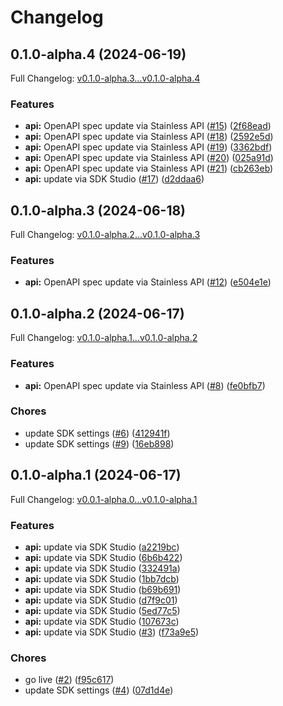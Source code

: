 # Changelog

## 0.1.0-alpha.4 (2024-06-19)

Full Changelog: [v0.1.0-alpha.3...v0.1.0-alpha.4](https://github.com/embedhq/embed-node/compare/v0.1.0-alpha.3...v0.1.0-alpha.4)

### Features

* **api:** OpenAPI spec update via Stainless API ([#15](https://github.com/embedhq/embed-node/issues/15)) ([2f68ead](https://github.com/embedhq/embed-node/commit/2f68eadb0fc16f3fa3f8e89bc855d31dee504535))
* **api:** OpenAPI spec update via Stainless API ([#18](https://github.com/embedhq/embed-node/issues/18)) ([2592e5d](https://github.com/embedhq/embed-node/commit/2592e5d5409eb34a6f1f256c8255efec93b1056e))
* **api:** OpenAPI spec update via Stainless API ([#19](https://github.com/embedhq/embed-node/issues/19)) ([3362bdf](https://github.com/embedhq/embed-node/commit/3362bdf5d591083cd63e5abe182d7af8e2ecf9d8))
* **api:** OpenAPI spec update via Stainless API ([#20](https://github.com/embedhq/embed-node/issues/20)) ([025a91d](https://github.com/embedhq/embed-node/commit/025a91d3367b61d8f834632bff4c7886e712b541))
* **api:** OpenAPI spec update via Stainless API ([#21](https://github.com/embedhq/embed-node/issues/21)) ([cb263eb](https://github.com/embedhq/embed-node/commit/cb263eb8ee099446c553c2020559f48545eba80d))
* **api:** update via SDK Studio ([#17](https://github.com/embedhq/embed-node/issues/17)) ([d2ddaa6](https://github.com/embedhq/embed-node/commit/d2ddaa687abf9bbcd632db530c60b6f3aab07adb))

## 0.1.0-alpha.3 (2024-06-18)

Full Changelog: [v0.1.0-alpha.2...v0.1.0-alpha.3](https://github.com/embedhq/embed-node/compare/v0.1.0-alpha.2...v0.1.0-alpha.3)

### Features

* **api:** OpenAPI spec update via Stainless API ([#12](https://github.com/embedhq/embed-node/issues/12)) ([e504e1e](https://github.com/embedhq/embed-node/commit/e504e1ec80d39e0dc731a4c8e3155882dfd926b8))

## 0.1.0-alpha.2 (2024-06-17)

Full Changelog: [v0.1.0-alpha.1...v0.1.0-alpha.2](https://github.com/embedhq/embed-node/compare/v0.1.0-alpha.1...v0.1.0-alpha.2)

### Features

* **api:** OpenAPI spec update via Stainless API ([#8](https://github.com/embedhq/embed-node/issues/8)) ([fe0bfb7](https://github.com/embedhq/embed-node/commit/fe0bfb7e71222144f2ace1062924edc19e88723d))


### Chores

* update SDK settings ([#6](https://github.com/embedhq/embed-node/issues/6)) ([412941f](https://github.com/embedhq/embed-node/commit/412941f75772f73943f36b23a08dd8748d9e89f6))
* update SDK settings ([#9](https://github.com/embedhq/embed-node/issues/9)) ([16eb898](https://github.com/embedhq/embed-node/commit/16eb898b4f583ee24cafbf6e2367185512892102))

## 0.1.0-alpha.1 (2024-06-17)

Full Changelog: [v0.0.1-alpha.0...v0.1.0-alpha.1](https://github.com/embedhq/embed-node/compare/v0.0.1-alpha.0...v0.1.0-alpha.1)

### Features

* **api:** update via SDK Studio ([a2219bc](https://github.com/embedhq/embed-node/commit/a2219bc3aa84f35df47d2da380c25c3bd6c0b715))
* **api:** update via SDK Studio ([6b6b422](https://github.com/embedhq/embed-node/commit/6b6b4225c933fc61311ccf4526ecd5f87c19d6dd))
* **api:** update via SDK Studio ([332491a](https://github.com/embedhq/embed-node/commit/332491a581673fee9c58d4829d54f9db0369f021))
* **api:** update via SDK Studio ([1bb7dcb](https://github.com/embedhq/embed-node/commit/1bb7dcba07a55ba1cb69aec215b1b413cb688428))
* **api:** update via SDK Studio ([b69b691](https://github.com/embedhq/embed-node/commit/b69b69105c49a429305c1ebc0681fb7a70986305))
* **api:** update via SDK Studio ([d7f9c01](https://github.com/embedhq/embed-node/commit/d7f9c01c890f2e3b4adbccce177557573afb2a91))
* **api:** update via SDK Studio ([5ed77c5](https://github.com/embedhq/embed-node/commit/5ed77c5f4ec11338cc413ca36b308e5c439820e3))
* **api:** update via SDK Studio ([107673c](https://github.com/embedhq/embed-node/commit/107673c56fd62f2471ef2c09035fb1aba58d6b16))
* **api:** update via SDK Studio ([#3](https://github.com/embedhq/embed-node/issues/3)) ([f73a9e5](https://github.com/embedhq/embed-node/commit/f73a9e52dc86e224d74697f8896d6c78a4d0de0e))


### Chores

* go live ([#2](https://github.com/embedhq/embed-node/issues/2)) ([f95c617](https://github.com/embedhq/embed-node/commit/f95c617e51633c51ddd779007dc786dbb80c56ed))
* update SDK settings ([#4](https://github.com/embedhq/embed-node/issues/4)) ([07d1d4e](https://github.com/embedhq/embed-node/commit/07d1d4eec73687d3302b8dc5869efa54c54270c4))
